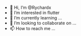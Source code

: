 - 👋 Hi, I’m @Rychardx
- 👀 I’m interested in flutter
- 🌱 I’m currently learning ...
- 💞️ I’m looking to collaborate on ...
- 📫 How to reach me ...

<!---
Rychardx/Rychardx is a ✨ special ✨ repository because its `README.md` (this file) appears on your GitHub profile.
You can click the Preview link to take a look at your changes.
--->
